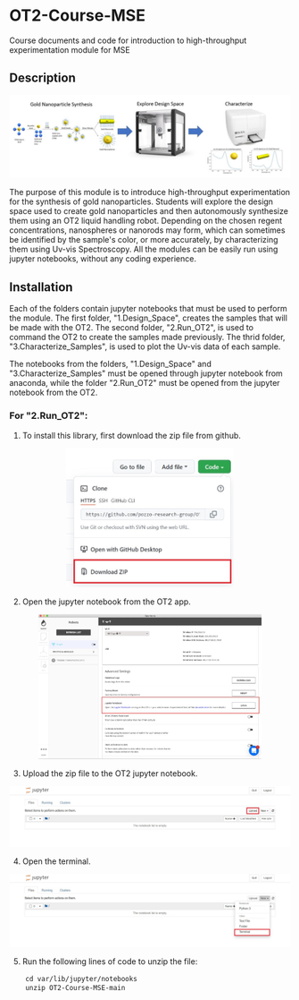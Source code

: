 # OT2-Course-MSE
Course documents and code for introduction to high-throughput experimentation module for MSE

## Description 

<p align="center">
<img src= "images/summary.jpg" width = "700"/>
</p>

The purpose of this module is to introduce high-throughput experimentation for the synthesis of gold nanoparticles. Students will explore the design space used to create gold nanoparticles and then autonomously synthesize them using an OT2 liquid handling robot. Depending on the chosen regent concentrations, nanospheres or nanorods may form, which can sometimes be identified by the sample's color, or more accurately, by characterizing them using Uv-vis Spectroscopy. All the modules can be easily run using jupyter notebooks, without any coding experience.  


## Installation
Each of the folders contain jupyter notebooks that must be used to perform the module. The first folder, "1.Design_Space", creates the samples that will be made with the OT2. The second folder, "2.Run_OT2", is used to command the OT2 to create the samples made previously. The thrid folder, "3.Characterize_Samples", is used to plot the Uv-vis data of each sample.    

The notebooks from the folders, "1.Design_Space" and "3.Characterize_Samples" must be opened through jupyter notebook from anaconda, while the folder "2.Run_OT2" must be opened from the jupyter notebook from the OT2.  


### For "2.Run_OT2": ###

1. To install this library, first download the zip file from github.

<p align="center">
<img src= "images/download_zip.jpg" width = "300"/>
</p>

2. Open the jupyter notebook from the OT2 app.

<p align="center">
<img src= "images/jupyter notebook OT2.jpg" width = "400"/>
</p>

3. Upload the zip file to the OT2 jupyter notebook.

<p align="center">
<img src= "images/upload_file.jpg" width = "700"/>
</p>

4. Open the terminal.

<p align="center">
<img src= "images/terminal.jpg" width = "700"/>   
</p>

5. Run the following lines of code to unzip the file: 
```
	cd var/lib/jupyter/notebooks 
	unzip OT2-Course-MSE-main
```